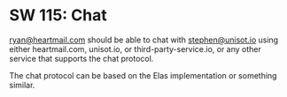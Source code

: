SW 115: Chat
===========

ryan@heartmail.com should be able to chat with stephen@unisot.io using either
heartmail.com, unisot.io, or third-party-service.io, or any other service that
supports the chat protocol.

The chat protocol can be based on the Elas implementation or something similar.